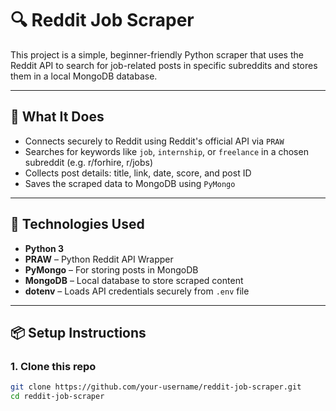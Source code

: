 # 🔍 Reddit Job Scraper

This project is a simple, beginner-friendly Python scraper that uses the Reddit API to search for job-related posts in specific subreddits and stores them in a local MongoDB database.

---

## 🚀 What It Does

- Connects securely to Reddit using Reddit's official API via `PRAW`
- Searches for keywords like `job`, `internship`, or `freelance` in a chosen subreddit (e.g. r/forhire, r/jobs)
- Collects post details: title, link, date, score, and post ID
- Saves the scraped data to MongoDB using `PyMongo`

---

## 🧰 Technologies Used

- **Python 3**
- **PRAW** – Python Reddit API Wrapper
- **PyMongo** – For storing posts in MongoDB
- **MongoDB** – Local database to store scraped content
- **dotenv** – Loads API credentials securely from `.env` file

---

## 📦 Setup Instructions

### 1. Clone this repo

```bash
git clone https://github.com/your-username/reddit-job-scraper.git
cd reddit-job-scraper
